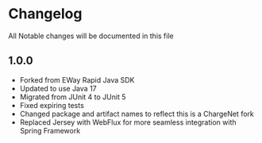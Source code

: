 # Changelog

All Notable changes will be documented in this file

## 1.0.0

 - Forked from EWay Rapid Java SDK
 - Updated to use Java 17
 - Migrated from JUnit 4 to JUnit 5
 - Fixed expiring tests
 - Changed package and artifact names to reflect this is a ChargeNet fork
 - Replaced Jersey with WebFlux for more seamless integration with Spring Framework